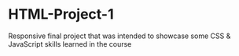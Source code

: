# HTML-Project-1

Responsive final project that was intended to showcase some CSS & JavaScript skills learned in the course
